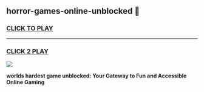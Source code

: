
## horror-games-online-unblocked 👋
<h3>
<a href="https://premium.freeplayer.one?title=horror-games-online-unblocked&ref=14F">CLICK TO PLAY</a></h3>
<hr>

<h3>
<a href="https://premium.freeplayer.one?title=horror-games-online-unblocked&ref=14F">CLICK 2 PLAY</a>
  
</h3>

<a href="https://premium.freeplayer.one?title=horror-games-online-unblocked&ref=12F/"><img src="https://clearcache.store/games.png"></a>


**worlds hardest game unblocked: Your Gateway to Fun and Accessible Online Gaming**
